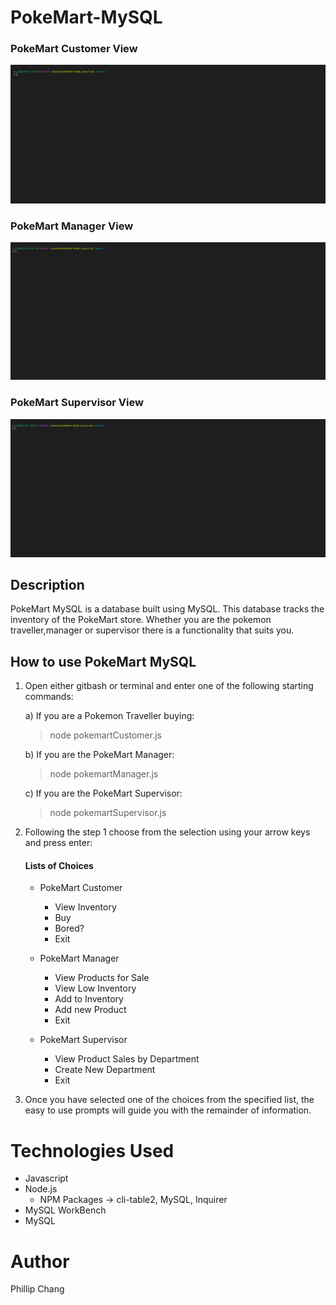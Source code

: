 # PokeMart-MySQL

### PokeMart Customer View
![Screenshot](images/customer.gif)

### PokeMart Manager View
![Screenshot](images/manager.gif)

### PokeMart Supervisor View
![Screenshot](images/supervisor.gif)

## Description

PokeMart MySQL is a database built using MySQL. This database tracks the inventory of the PokeMart store. Whether you are the pokemon traveller,manager or supervisor there is a functionality that suits you.

## How to use PokeMart MySQL

1) Open either gitbash or terminal and enter one of the following starting commands:

    a) If you are a Pokemon Traveller buying:
    >node pokemartCustomer.js

    b) If you are the PokeMart Manager:
    >node pokemartManager.js

    c) If you are the PokeMart Supervisor:
    >node pokemartSupervisor.js

2) Following the step 1 choose from the selection using your arrow keys and press enter:
    #### Lists of Choices

    * PokeMart Customer
        * View Inventory
        * Buy
        * Bored?
        * Exit

     * PokeMart Manager
        * View Products for Sale
        * View Low Inventory
        * Add to Inventory
        * Add new Product
        * Exit
    
     * PokeMart Supervisor
        * View Product Sales by Department
        * Create New Department
        * Exit
        
3) Once you have selected one of the choices from the specified list, the easy to use prompts will guide you with the remainder of information.

# Technologies Used

* Javascript
* Node.js 
    * NPM Packages -> cli-table2, MySQL, Inquirer
* MySQL WorkBench
* MySQL

# Author

Phillip Chang